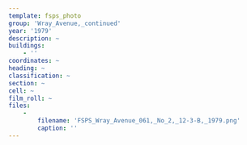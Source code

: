 ```yaml
---
template: fsps_photo
group: 'Wray_Avenue,_continued'
year: '1979'
description: ~
buildings:
    - ''
coordinates: ~
heading: ~
classification: ~
section: ~
cell: ~
film_roll: ~
files:
    -
        filename: 'FSPS_Wray_Avenue_061,_No_2,_12-3-B,_1979.png'
        caption: ''
---
```

